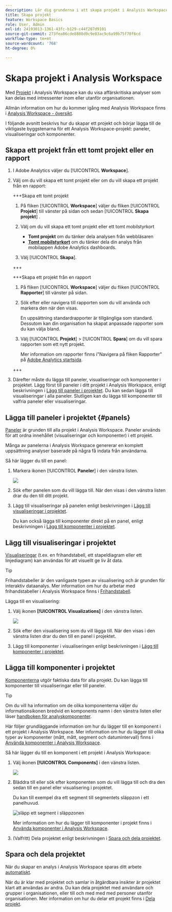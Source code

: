 ```yaml
---
description: Lär dig grunderna i att skapa projekt i Analysis Workspace
title: Skapa projekt
feature: Workspace Basics
role: User, Admin
exl-id: 24193013-1361-43fc-b129-c44f207d9101
source-git-commit: 273fea86cde8880d9c9e03ac9c6a99b75f70f6cd
workflow-type: tm+mt
source-wordcount: '768'
ht-degree: 0%

---
```


# Skapa projekt i Analysis Workspace

Med [Projekt](/help/analyze/analysis-workspace/build-workspace-project/freeform-overview.md) i Analysis Workspace kan du visa affärskritiska analyser som kan delas med intressenter inom eller utanför organisationen.

Allmän information om hur du kommer igång med Analysis Workspace finns i [Analysis Workspace - översikt](/help/analyze/analysis-workspace/home.md).

I följande avsnitt beskrivs hur du skapar ett projekt och börjar lägga till de viktigaste byggstenarna för ett Analysis Workspace-projekt: paneler, visualiseringar och komponenter.

## Skapa ett projekt från ett tomt projekt eller en rapport

1. I Adobe Analytics väljer du [!UICONTROL **Workspace**].

1. Välj om du vill skapa ett tomt projekt eller om du vill skapa ett projekt från en rapport:

   +++Skapa ett tomt projekt

   1. På fliken [!UICONTROL **Workspace**] väljer du fliken [!UICONTROL **Projekt**] till vänster på sidan och sedan [!UICONTROL **Skapa projekt**] .

   1. Välj om du vill skapa ett tomt projekt eller ett tomt mobilstyrkort

      * **Tomt projekt** om du tänker dela analysen från webbläsaren
      * [**Tomt mobilstyrkort**](/help/analyze/mobile-app/curator.md) om du tänker dela din analys från mobilappen Adobe Analytics dashboards.

   1. Välj [!UICONTROL **Skapa**].

   +++

   +++Skapa ett projekt från en rapport

   1. På fliken [!UICONTROL **Workspace**] väljer du fliken [!UICONTROL **Rapporter**] till vänster på sidan.

   1. Sök efter eller navigera till rapporten som du vill använda och markera den när den visas.

      En uppsättning standardrapporter är tillgängliga som standard. Dessutom kan din organisation ha skapat anpassade rapporter som du kan välja bland.

   1. Välj [!UICONTROL **Projekt**] > [!UICONTROL **Spara**] om du vill spara rapporten som ett nytt projekt.

      Mer information om rapporter finns i&quot;Navigera på fliken Rapporter&quot; på [Adobe Analytics startsida](/help/analyze/landing.md).

   +++

1. Därefter måste du lägga till paneler, visualiseringar och komponenter i projektet. Lägg först till paneler i ditt projekt i Analysis Workspace, enligt beskrivningen i [Lägg till paneler i projektet](#add-panels-to-the-project). Du kan sedan lägga till visualiseringar i alla paneler. Slutligen kan du lägga till komponenter till valfria paneler eller visualiseringar.

## Lägga till paneler i projektet {#panels}

[Paneler](https://experienceleague.adobe.com/docs/analytics/analyze/analysis-workspace/panels/panels.html) är grunden till alla projekt i Analysis Workspace. Paneler används för att ordna innehållet (visualiseringar och komponenter) i ett projekt.

Många av panelerna i Analysis Workspace genererar en komplett uppsättning analyser baserade på några få indata från användarna.

Så här lägger du till en panel:

1. Markera ikonen [!UICONTROL **Paneler**] i den vänstra listen.

   ![](assets/build-panels.png)

1. Sök efter panelen som du vill lägga till. När den visas i den vänstra listen drar du den till ditt projekt.

1. Lägg till visualiseringar på panelen enligt beskrivningen i [Lägg till visualiseringar i projektet](#add-visualizations-to-the-project).

   Du kan också lägga till komponenter direkt på en panel, enligt beskrivningen i [Lägg till komponenter i projektet](#add-components-to-the-project).

## Lägg till visualiseringar i projektet

[Visualiseringar](https://experienceleague.adobe.com/docs/analytics/analyze/analysis-workspace/visualizations/freeform-analysis-visualizations.html) (t.ex. en frihandstabell, ett stapeldiagram eller ett linjediagram) kan användas för att visuellt ge liv åt data.

>[!TIP]
>
>Frihandstabeller är den vanligaste typen av visualisering och är grunden för interaktiv dataanalys. Mer information om hur du arbetar med frihandstabeller i Analysis Workspace finns i [Frihandstabell](/help/analyze/analysis-workspace/visualizations/freeform-table/freeform-table.md).

Lägga till en visualisering:

1. Välj ikonen **[!UICONTROL Visualizations]** i den vänstra listen.

   ![](assets/build-visualizations.png)

1. Sök efter den visualisering som du vill lägga till. När den visas i den vänstra listen drar du den till en panel i projektet.

1. Lägg till komponenter i visualiseringen enligt beskrivningen i [Lägg till komponenter i projektet](#add-components-to-the-project).

## Lägga till komponenter i projektet

[Komponenterna](/help/analyze/analysis-workspace/components/analysis-workspace-components.md) utgör faktiska data för alla projekt. Du kan lägga till komponenter till visualiseringar eller till paneler.

>[!TIP]
>
>Om du vill ha information om de olika komponenterna väljer du informationsikonen bredvid en komponents namn i den vänstra listen eller läser [handboken för analyskomponenter](/help/components/home.md).

Här följer grundläggande information om hur du lägger till en komponent i ett projekt i Analysis Workspace. Mer information om hur du lägger till olika typer av komponenter (mått, mått, segment och datumintervall) finns i [Använda komponenter i Analysis Workspace](/help/analyze/analysis-workspace/components/use-components-in-workspace.md).

Så här lägger du till en komponent i ett projekt i Analysis Workspace:

1. Välj ikonen **[!UICONTROL Components]** i den vänstra listen.

   ![](assets/build-components.png)

1. Bläddra till eller sök efter komponenten som du vill lägga till och dra den sedan till en panel eller visualisering i projektet.

   Du kan till exempel dra ett segment till segmentets släppzon i ett panelhuvud.

   ![släpp ett segment i släppzonen](assets/segment-dropzone.png)

   Mer information om hur du lägger till komponenter i projekt finns i [Använda komponenter i Analysis Workspace](/help/analyze/analysis-workspace/components/use-components-in-workspace.md).

1. (Valfritt) Dela projektet enligt beskrivningen i [Spara och dela projektet](#save-and-share-the-project).

## Spara och dela projektet

När du skapar en analys i Analysis Workspace sparas ditt arbete [automatiskt](/help/analyze/analysis-workspace/build-workspace-project/save-projects.md).

När du är klar med projektet och samlar in åtgärdbara insikter är projektet klart att användas av andra. Du kan dela projektet med användare och grupper i organisationen, eller till och med med med personer utanför organisationen. Mer information om hur du delar ett projekt finns i [Dela projekt](/help/analyze/analysis-workspace/curate-share/share-projects.md).
